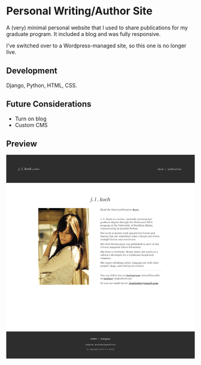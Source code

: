 # Personal Writing/Author Site

A (very) minimal personal website that I used to share publications for my graduate program. It included a blog and was fully responsive.

I've switched over to a Wordpress-managed site, so this one is no longer live.

## Development

Django, Python, HTML, CSS.

## Future Considerations

* Turn on blog
* Custom CMS

## Preview

![Screenshot](images/app_screenshot.png)
